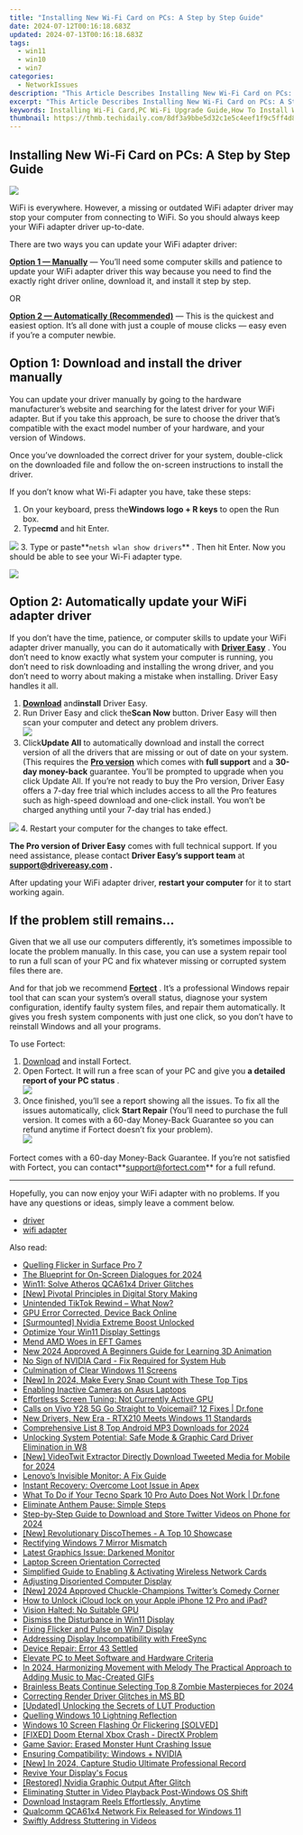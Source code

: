 ```yaml
---
title: "Installing New Wi-Fi Card on PCs: A Step by Step Guide"
date: 2024-07-12T00:16:18.683Z
updated: 2024-07-13T00:16:18.683Z
tags:
  - win11
  - win10
  - win7
categories:
  - NetworkIssues
description: "This Article Describes Installing New Wi-Fi Card on PCs: A Step by Step Guide"
excerpt: "This Article Describes Installing New Wi-Fi Card on PCs: A Step by Step Guide"
keywords: Installing Wi-Fi Card,PC Wi-Fi Upgrade Guide,How To Install Wireless Card,Step by Step Wi-Fi Card Installation,Wireless Network Hardware Guide,Easy PC Wi-Fi Card Installation Tutorial,Latest Techniques
thumbnail: https://thmb.techidaily.com/8df3a9bbe5d32c1e5c4eef1f9c5ff4d8504e6e33195196712a21a9cd7ef927c8.jpg
---
```


## Installing New Wi-Fi Card on PCs: A Step by Step Guide

![](https://images.drivereasy.com/wp-content/uploads/2018/11/img_5bdc325d557dc.jpg)

 WiFi is everywhere. However, a missing or outdated WiFi adapter driver may stop your computer from connecting to WiFi. So you should always keep your WiFi adapter driver up-to-date.

There are two ways you can update your WiFi adapter driver:

[**Option 1 — Manually**](#o1) — You’ll need some computer skills and patience to update your WiFi adapter driver this way because you need to find the exactly right driver online, download it, and install it step by step.

OR

[**Option 2 — Automatically (Recommended)**](#o2) — This is the quickest and easiest option. It’s all done with just a couple of mouse clicks — easy even if you’re a computer newbie.

## Option 1: Download and install the driver manually

 You can update your driver manually by going to the hardware manufacturer’s website and searching for the latest driver for your WiFi adapter. But if you take this approach, be sure to choose the driver that’s compatible with the exact model number of your hardware, and your version of Windows.

 Once you’ve downloaded the correct driver for your system, double-click on the downloaded file and follow the on-screen instructions to install the driver.

If you don’t know what Wi-Fi adapter you have, take these steps:

1. On your keyboard, press the**Windows logo + R keys** to open the Run box.
2. Type**cmd** and hit Enter.  

![](https://images.drivereasy.com/wp-content/uploads/2021/11/windows-11-cmd-run.jpg)
3. Type or paste**`netsh wlan show drivers`** . Then hit Enter. Now you should be able to see your Wi-Fi adapter type.  

![](https://images.drivereasy.com/wp-content/uploads/2018/11/win11-how-to-know-what-WiFi-adapter-you-have.jpg)

## Option 2: Automatically update your WiFi adapter driver

 If you don’t have the time, patience, or computer skills to update your WiFi adapter driver manually, you can do it automatically with **[Driver Easy](https://tools.techidaily.com/drivereasy/download/)**  . You don’t need to know exactly what system your computer is running, you don’t need to risk downloading and installing the wrong driver, and you don’t need to worry about making a mistake when installing. Driver Easy handles it all.

1. **[Download](https://tools.techidaily.com/drivereasy/download/)**  and**install** Driver Easy.
2. Run Driver Easy and click the**Scan Now** button. Driver Easy will then scan your computer and detect any problem drivers.  
![](https://www.drivereasy.com/wp-content/uploads/2020/10/6_0_scan-now.jpg)
3. Click**Update All** to automatically download and install the correct version of all the drivers that are missing or out of date on your system. (This requires the **[Pro version](https://tools.techidaily.com/drivereasy/download/)**  which comes with **full support**  and a **30-day money-back**  guarantee. You’ll be prompted to upgrade when you click Update All. If you’re not ready to buy the Pro version, Driver Easy offers a 7-day free trial which includes access to all the Pro features such as high-speed download and one-click install. You won’t be charged anything until your 7-day trial has ended.)  

![](https://www.drivereasy.com/wp-content/uploads/2020/10/Realtek-RTL8821CE-802.11ac-PCIe-Adapter.jpg)
4. Restart your computer for the changes to take effect.

**The Pro version of Driver Easy** comes with full technical support. If you need assistance, please contact **Driver Easy’s support team** at **[support@drivereasy.com](mailto:support@drivereasy.com) .**

 After updating your WiFi adapter driver, **restart your computer** for it to start working again.

## If the problem still remains…

 Given that we all use our computers differently, it’s sometimes impossible to locate the problem manually. In this case, you can use a system repair tool to run a full scan of your PC and fix whatever missing or corrupted system files there are.

 And for that job we recommend **[Fortect](https://tools.techidaily.com/drivereasy/download/)**  . It’s a professional Windows repair tool that can scan your system’s overall status, diagnose your system configuration, identify faulty system files, and repair them automatically. It gives you fresh system components with just one click, so you don’t have to reinstall Windows and all your programs.

To use Fortect:

1. [Download](https://tools.techidaily.com/drivereasy/download/) and install Fortect.
2. Open Fortect. It will run a free scan of your PC and give you **a detailed report of your PC status** .  
![](https://images.drivereasy.com/wp-content/uploads/2020/10/fortect-start-scan.jpg)
3. Once finished, you’ll see a report showing all the issues. To fix all the issues automatically, click **Start Repair** (You’ll need to purchase the full version. It comes with a 60-day Money-Back Guarantee so you can refund anytime if Fortect doesn’t fix your problem).  
![](https://images.drivereasy.com/wp-content/uploads/2020/10/fortect-start-repair.jpg)

 Fortect comes with a 60-day Money-Back Guarantee. If you’re not satisfied with Fortect, you can contact**<support@fortect.com>** for a full refund.

---

 Hopefully, you can now enjoy your WiFi adapter with no problems. If you have any questions or ideas, simply leave a comment below.

* [driver](https://tools.techidaily.com/drivereasy/download/)
* [wifi adapter](https://tools.techidaily.com/drivereasy/download/)

<ins class="adsbygoogle"
     style="display:block"
     data-ad-format="autorelaxed"
     data-ad-client="ca-pub-7571918770474297"
     data-ad-slot="1223367746"></ins>



<ins class="adsbygoogle"
     style="display:block"
     data-ad-client="ca-pub-7571918770474297"
     data-ad-slot="8358498916"
     data-ad-format="auto"
     data-full-width-responsive="true"></ins>



<span class="atpl-alsoreadstyle">Also read:</span>
<div><ul>
<li><a href="https://network-issues.techidaily.com/quelling-flicker-in-surface-pro-7/"><u>Quelling Flicker in Surface Pro 7</u></a></li>
<li><a href="https://fox-friendly.techidaily.com/the-blueprint-for-on-screen-dialogues-for-2024/"><u>The Blueprint for On-Screen Dialogues for 2024</u></a></li>
<li><a href="https://network-issues.techidaily.com/win11-solve-atheros-qca61x4-driver-glitches/"><u>Win11: Solve Atheros QCA61x4 Driver Glitches</u></a></li>
<li><a href="https://extra-guidance.techidaily.com/new-pivotal-principles-in-digital-story-making/"><u>[New] Pivotal Principles in Digital Story Making</u></a></li>
<li><a href="https://tiktok-clips.techidaily.com/unintended-tiktok-rewind-what-now/"><u>Unintended TikTok Rewind – What Now?</u></a></li>
<li><a href="https://network-issues.techidaily.com/gpu-error-corrected-device-back-online/"><u>GPU Error Corrected, Device Back Online</u></a></li>
<li><a href="https://network-issues.techidaily.com/surmounted-nvidia-extreme-boost-unlocked/"><u>[Surmounted] Nvidia Extreme Boost Unlocked</u></a></li>
<li><a href="https://network-issues.techidaily.com/optimize-your-win11-display-settings/"><u>Optimize Your Win11 Display Settings</u></a></li>
<li><a href="https://network-issues.techidaily.com/mend-amd-woes-in-eft-games/"><u>Mend AMD Woes in EFT Games</u></a></li>
<li><a href="https://animation-videos.techidaily.com/new-2024-approved-a-beginners-guide-for-learning-3d-animation/"><u>New 2024 Approved A Beginners Guide for Learning 3D Animation</u></a></li>
<li><a href="https://network-issues.techidaily.com/no-sign-of-nvidia-card-fix-required-for-system-hub/"><u>No Sign of NVIDIA Card - Fix Required for System Hub</u></a></li>
<li><a href="https://network-issues.techidaily.com/culmination-of-clear-windows-11-screens/"><u>Culmination of Clear Windows 11 Screens</u></a></li>
<li><a href="https://snapchat-videos.techidaily.com/new-in-2024-make-every-snap-count-with-these-top-tips/"><u>[New] In 2024, Make Every Snap Count with These Top Tips</u></a></li>
<li><a href="https://network-issues.techidaily.com/enabling-inactive-cameras-on-asus-laptops/"><u>Enabling Inactive Cameras on Asus Laptops</u></a></li>
<li><a href="https://network-issues.techidaily.com/effortless-screen-tuning-not-currently-active-gpu/"><u>Effortless Screen Tuning: Not Currently Active GPU</u></a></li>
<li><a href="https://howto.techidaily.com/calls-on-vivo-y28-5g-go-straight-to-voicemail-12-fixes-drfone-by-drfone-fix-android-problems-fix-android-problems/"><u>Calls on Vivo Y28 5G Go Straight to Voicemail? 12 Fixes | Dr.fone</u></a></li>
<li><a href="https://network-issues.techidaily.com/new-drivers-new-era-rtx210-meets-windows-11-standards/"><u>New Drivers, New Era - RTX210 Meets Windows 11 Standards</u></a></li>
<li><a href="https://extra-tips.techidaily.com/comprehensive-list-8-top-android-mp3-downloads-for-2024/"><u>Comprehensive List  8 Top Android MP3 Downloads for 2024</u></a></li>
<li><a href="https://network-issues.techidaily.com/unlocking-system-potential-safe-mode-and-graphic-card-driver-elimination-in-w8/"><u>Unlocking System Potential: Safe Mode & Graphic Card Driver Elimination in W8</u></a></li>
<li><a href="https://twitter-clips.techidaily.com/new-videotwit-extractor-directly-download-tweeted-media-for-mobile-for-2024/"><u>[New] VideoTwit Extractor  Directly Download Tweeted Media for Mobile for 2024</u></a></li>
<li><a href="https://network-issues.techidaily.com/lenovos-invisible-monitor-a-fix-guide/"><u>Lenovo’s Invisible Monitor: A Fix Guide</u></a></li>
<li><a href="https://network-issues.techidaily.com/instant-recovery-overcome-loot-issue-in-apex/"><u>Instant Recovery: Overcome Loot Issue in Apex</u></a></li>
<li><a href="https://howto.techidaily.com/what-to-do-if-your-tecno-spark-10-pro-auto-does-not-work-drfone-by-drfone-fix-android-problems-fix-android-problems/"><u>What To Do if Your Tecno Spark 10 Pro Auto Does Not Work | Dr.fone</u></a></li>
<li><a href="https://network-issues.techidaily.com/eliminate-anthem-pause-simple-steps/"><u>Eliminate Anthem Pause: Simple Steps</u></a></li>
<li><a href="https://twitter-videos.techidaily.com/step-by-step-guide-to-download-and-store-twitter-videos-on-phone-for-2024/"><u>Step-by-Step Guide to Download and Store Twitter Videos on Phone for 2024</u></a></li>
<li><a href="https://discord-videos.techidaily.com/new-revolutionary-discothemes-a-top-10-showcase/"><u>[New] Revolutionary DiscoThemes - A Top 10 Showcase</u></a></li>
<li><a href="https://network-issues.techidaily.com/rectifying-windows-7-mirror-mismatch/"><u>Rectifying Windows 7 Mirror Mismatch</u></a></li>
<li><a href="https://network-issues.techidaily.com/latest-graphics-issue-darkened-monitor/"><u>Latest Graphics Issue: Darkened Monitor</u></a></li>
<li><a href="https://network-issues.techidaily.com/laptop-screen-orientation-corrected/"><u>Laptop Screen Orientation Corrected</u></a></li>
<li><a href="https://network-issues.techidaily.com/simplified-guide-to-enabling-and-activating-wireless-network-cards/"><u>Simplified Guide to Enabling & Activating Wireless Network Cards</u></a></li>
<li><a href="https://network-issues.techidaily.com/adjusting-disoriented-computer-display/"><u>Adjusting Disoriented Computer Display</u></a></li>
<li><a href="https://twitter-videos.techidaily.com/new-2024-approved-chuckle-champions-twitters-comedy-corner/"><u>[New] 2024 Approved  Chuckle-Champions  Twitter’s Comedy Corner</u></a></li>
<li><a href="https://activate-lock.techidaily.com/how-to-unlock-icloud-lock-on-your-apple-iphone-12-pro-and-ipad-by-drfone-ios/"><u>How to Unlock iCloud lock on your Apple iPhone 12 Pro and iPad?</u></a></li>
<li><a href="https://network-issues.techidaily.com/vision-halted-no-suitable-gpu/"><u>Vision Halted: No Suitable GPU</u></a></li>
<li><a href="https://network-issues.techidaily.com/dismiss-the-disturbance-in-win11-display/"><u>Dismiss the Disturbance in Win11 Display</u></a></li>
<li><a href="https://network-issues.techidaily.com/fixing-flicker-and-pulse-on-win7-display/"><u>Fixing Flicker and Pulse on Win7 Display</u></a></li>
<li><a href="https://network-issues.techidaily.com/addressing-display-incompatibility-with-freesync/"><u>Addressing Display Incompatibility with FreeSync</u></a></li>
<li><a href="https://network-issues.techidaily.com/device-repair-error-43-settled/"><u>Device Repair: Error 43 Settled</u></a></li>
<li><a href="https://network-issues.techidaily.com/elevate-pc-to-meet-software-and-hardware-criteria/"><u>Elevate PC to Meet Software and Hardware Criteria</u></a></li>
<li><a href="https://voice-adjusting.techidaily.com/in-2024-harmonizing-movement-with-melody-the-practical-approach-to-adding-music-to-mac-created-gifs/"><u>In 2024, Harmonizing Movement with Melody The Practical Approach to Adding Music to Mac-Created GIFs</u></a></li>
<li><a href="https://digital-screen-recording.techidaily.com/brainless-beats-continue-selecting-top-8-zombie-masterpieces-for-2024/"><u>Brainless Beats Continue  Selecting Top 8 Zombie Masterpieces for 2024</u></a></li>
<li><a href="https://network-issues.techidaily.com/correcting-render-driver-glitches-in-ms-bd/"><u>Correcting Render Driver Glitches in MS BD</u></a></li>
<li><a href="https://some-skills.techidaily.com/updated-unlocking-the-secrets-of-lut-production/"><u>[Updated] Unlocking the Secrets of LUT Production</u></a></li>
<li><a href="https://network-issues.techidaily.com/quelling-windows-10-lightning-reflection/"><u>Quelling Windows 10 Lightning Reflection</u></a></li>
<li><a href="https://network-issues.techidaily.com/windows-10-screen-flashing-or-flickering-solved/"><u>Windows 10 Screen Flashing Or Flickering [SOLVED]</u></a></li>
<li><a href="https://network-issues.techidaily.com/fixed-doom-eternal-xbox-crash-directx-problem/"><u>[FIXED] Doom Eternal Xbox Crash - DirectX Problem</u></a></li>
<li><a href="https://network-issues.techidaily.com/game-savior-erased-monster-hunt-crashing-issue/"><u>Game Savior: Erased Monster Hunt Crashing Issue</u></a></li>
<li><a href="https://network-issues.techidaily.com/ensuring-compatibility-windows-plus-nvidia/"><u>Ensuring Compatibility: Windows + NVIDIA</u></a></li>
<li><a href="https://remote-screen-capture.techidaily.com/new-in-2024-capture-studio-ultimate-professional-record/"><u>[New] In 2024, Capture Studio  Ultimate Professional Record</u></a></li>
<li><a href="https://network-issues.techidaily.com/revive-your-displays-focus/"><u>Revive Your Display's Focus</u></a></li>
<li><a href="https://network-issues.techidaily.com/restored-nvidia-graphic-output-after-glitch/"><u>[Restored] Nvidia Graphic Output After Glitch</u></a></li>
<li><a href="https://network-issues.techidaily.com/eliminating-stutter-in-video-playback-post-windows-os-shift/"><u>Eliminating Stutter in Video Playback Post-Windows OS Shift</u></a></li>
<li><a href="https://instagram-video-recordings.techidaily.com/download-instagram-reels-effortlessly-anytime/"><u>Download Instagram Reels Effortlessly, Anytime</u></a></li>
<li><a href="https://network-issues.techidaily.com/qualcomm-qca61x4-network-fix-released-for-windows-11/"><u>Qualcomm QCA61x4 Network Fix Released for Windows 11</u></a></li>
<li><a href="https://network-issues.techidaily.com/swiftly-address-stuttering-in-videos/"><u>Swiftly Address Stuttering in Videos</u></a></li>
</ul></div>
